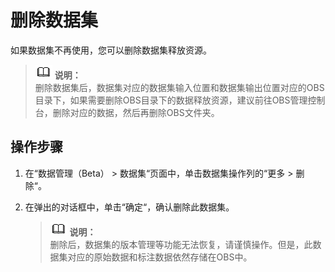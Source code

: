 # 删除数据集<a name="modelarts_23_0021"></a>

如果数据集不再使用，您可以删除数据集释放资源。

>![](public_sys-resources/icon-note.gif) **说明：**   
>删除数据集后，数据集对应的数据集输入位置和数据集输出位置对应的OBS目录下，如果需要删除OBS目录下的数据释放资源，建议前往OBS管理控制台，删除对应的数据，然后再删除OBS文件夹。  

## 操作步骤<a name="section1864923083116"></a>

1.  在“数据管理（Beta） \> 数据集“页面中，单击数据集操作列的“更多 \> 删除“。
2.  在弹出的对话框中，单击“确定“，确认删除此数据集。

    >![](public_sys-resources/icon-note.gif) **说明：**   
    >删除后，数据集的版本管理等功能无法恢复，请谨慎操作。但是，此数据集对应的原始数据和标注数据依然存储在OBS中。  


